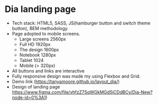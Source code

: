# Dia landing page
- Tech stack: HTML5, SASS, JS(hamburger button and switch theme button), BEM methodology.
- Page adopted to mobile screens.
    - Large screens 2560px
    - Full HD 1920px
    - The design 1600px
    - Notebook 1280px
    - Tablet 1024
    - Mobile (> 320px)
- All buttons and links are interactive
- Fully responsive design was made my using Flexbox and Grid.
- Demo link (https://tanyamoore.github.io/layout_dia/)
- Design of landing page https://www.figma.com/file/vhfzZ7SqWGkMGd5iCDdBCy/Dia-New?node-id=0%3A1)

